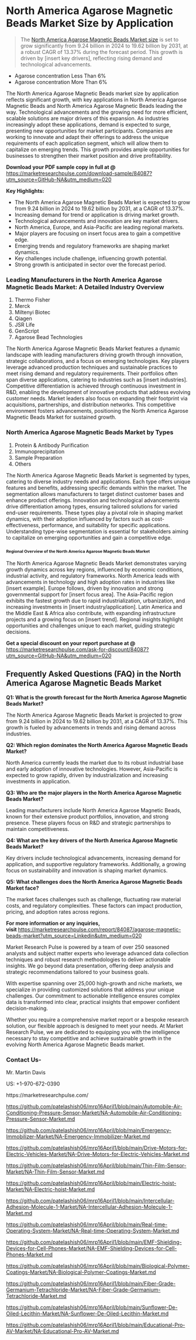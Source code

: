 <h1>North America Agarose Magnetic Beads Market&nbsp;Size by Application</h1><blockquote><p>The <a href="https://marketresearchpulse.com/download-sample/84087?utm_source=GitHub-NA&amp;utm_medium=020">North America Agarose Magnetic Beads Market size</a> is set to grow significantly from 9.24 billion in 2024 to 19.62 billion by 2031, at a robust CAGR of 13.37% during the forecast period. This growth is driven by [insert key drivers], reflecting rising demand and technological advancements.</p></blockquote><ul><li>Agarose concentration Less Than 6%<li> Agarose concentration More Than 6%</li></ul><p>The North America Agarose Magnetic Beads market size by application reflects significant growth, with key applications in North America Agarose Magnetic Beads and North America Agarose Magnetic Beads leading the way. Technological advancements and the growing need for more efficient, scalable solutions are major drivers of this expansion. As industries increasingly adopt these applications, demand is expected to surge, presenting new opportunities for market participants. Companies are working to innovate and adapt their offerings to address the unique requirements of each application segment, which will allow them to capitalize on emerging trends. This growth provides ample opportunities for businesses to strengthen their market position and drive profitability.</p><p><strong>Download your PDF sample copy in full at @ </strong><a href="https://marketresearchpulse.com/download-sample/84087?utm_source=GitHub-NA&amp;utm_medium=020">https://marketresearchpulse.com/download-sample/84087?utm_source=GitHub-NA&amp;utm_medium=020</a></p><p><strong>Key Highlights: </strong></p><ul><li>The North America Agarose Magnetic Beads Market is expected to grow from 9.24 billion in 2024 to 19.62 billion by 2031, at a CAGR of 13.37%.</li><li>Increasing demand for trend or application is driving market growth.</li><li>Technological advancements and innovation are key market drivers.</li><li>North America, Europe, and Asia-Pacific are leading regional markets.</li><li>Major players are focusing on insert focus area to gain a competitive edge.</li><li>Emerging trends and regulatory frameworks are shaping market dynamics.</li><li>Key challenges include challenge, influencing growth potential.</li><li>Strong growth is anticipated in sector over the forecast period.</li></ul><h3>Leading Manufacturers in the North America Agarose Magnetic Beads Market: A Detailed Industry Overview</h3><ol><li>Thermo Fisher</li><li>Merck</li><li>Miltenyi Biotec</li><li>Qiagen</li><li>JSR Life</li><li>GenScript</li><li>Agarose Bead Technologies</li></ol><div class="flex max-w-full flex-col flex-grow"><div class="min-h-8 text-message flex w-full flex-col items-end gap-2 whitespace-normal break-words [.text-message+&amp;]:mt-5" dir="auto" data-message-author-role="assistant" data-message-id="fd8432e4-4910-450d-b182-61b7bfb0a01f" data-message-model-slug="gpt-4o"><div class="flex w-full flex-col gap-1 empty:hidden first:pt-[3px]"><div class="markdown prose w-full break-words dark:prose-invert light"><p>The North America Agarose Magnetic Beads Market features a dynamic landscape with leading manufacturers driving growth through innovation, strategic collaborations, and a focus on emerging technologies. Key players leverage advanced production techniques and sustainable practices to meet rising demand and regulatory requirements. Their portfolios often span diverse applications, catering to industries such as [insert industries]. Competitive differentiation is achieved through continuous investment in R&amp;D, enabling the development of innovative products that address evolving customer needs. Market leaders also focus on expanding their footprint via acquisitions, partnerships, and distribution networks. This competitive environment fosters advancements, positioning the North America Agarose Magnetic Beads Market for sustained growth.</p></div></div></div></div><h3>North America Agarose Magnetic Beads Market by Types</h3><ol><li>Protein & Antibody Purification<li> Immunoprecipitation<li> Sample Preparation<li> Others</li></ol><div class="flex max-w-full flex-col flex-grow"><div class="min-h-8 text-message flex w-full flex-col items-end gap-2 whitespace-normal break-words [.text-message+&amp;]:mt-5" dir="auto" data-message-author-role="assistant" data-message-id="084470be-0bb7-4664-bddf-5156b4f41249" data-message-model-slug="gpt-4o-mini"><div class="flex w-full flex-col gap-1 empty:hidden first:pt-[3px]"><div class="markdown prose w-full break-words dark:prose-invert light"><p>The North America Agarose Magnetic Beads Market is segmented by types, catering to diverse industry needs and applications. Each type offers unique features and benefits, addressing specific demands within the market. The segmentation allows manufacturers to target distinct customer bases and enhance product offerings. Innovation and technological advancements drive differentiation among types, ensuring tailored solutions for varied end-user requirements. These types play a pivotal role in shaping market dynamics, with their adoption influenced by factors such as cost-effectiveness, performance, and suitability for specific applications. Understanding type-wise segmentation is essential for stakeholders aiming to capitalize on emerging opportunities and gain a competitive edge.</p></div></div></div></div><h3><span style="font-size: 11px;">Regional Overview of the North America Agarose Magnetic Beads Market</span></h3><div class="flex max-w-full flex-col flex-grow"><div class="min-h-8 text-message flex w-full flex-col items-end gap-2 whitespace-normal break-words [.text-message+&amp;]:mt-5" dir="auto" data-message-author-role="assistant" data-message-id="e9038762-ce64-4e30-91c9-9bd413514231" data-message-model-slug="gpt-4o-mini"><div class="flex w-full flex-col gap-1 empty:hidden first:pt-[3px]"><div class="markdown prose w-full break-words dark:prose-invert light"><p>The North America Agarose Magnetic Beads Market demonstrates varying growth dynamics across key regions, influenced by economic conditions, industrial activity, and regulatory frameworks. North America leads with advancements in technology and high adoption rates in industries like [insert example]. Europe follows, driven by innovation and strong governmental support for [insert focus area]. The Asia-Pacific region exhibits the fastest growth due to rapid industrialization, urbanization, and increasing investments in [insert industry/application]. Latin America and the Middle East &amp; Africa also contribute, with expanding infrastructure projects and a growing focus on [insert trend]. Regional insights highlight opportunities and challenges unique to each market, guiding strategic decisions.</p></div></div></div></div><p><strong>Get a special discount on your report purchase at @ </strong><a href="https://marketresearchpulse.com/ask-for-discount/84087?utm_source=GitHub-NA&amp;utm_medium=020">https://marketresearchpulse.com/ask-for-discount/84087?utm_source=GitHub-NA&amp;utm_medium=020</a></p><h2>Frequently Asked Questions (FAQ) in the North America Agarose Magnetic Beads Market</h2><p><strong>Q1: What is the growth forecast for the North America Agarose Magnetic Beads Market?</strong></p><p>The North America Agarose Magnetic Beads Market is projected to grow from 9.24 billion in 2024 to 19.62 billion by 2031, at a CAGR of 13.37%. This growth is fueled by advancements in trends and rising demand across industries.</p><p><strong>Q2: Which region dominates the North America Agarose Magnetic Beads Market?</strong></p><p>North America currently leads the market due to its robust industrial base and early adoption of innovative technologies. However, Asia-Pacific is expected to grow rapidly, driven by industrialization and increasing investments in application.</p><p><strong>Q3: Who are the major players in the North America Agarose Magnetic Beads Market?</strong></p><p>Leading manufacturers include North America Agarose Magnetic Beads, known for their extensive product portfolios, innovation, and strong presence. These players focus on R&amp;D and strategic partnerships to maintain competitiveness.</p><p><strong>Q4: What are the key drivers of the North America Agarose Magnetic Beads Market?</strong></p><p>Key drivers include technological advancements, increasing demand for application, and supportive regulatory frameworks. Additionally, a growing focus on sustainability and innovation is shaping market dynamics.</p><p><strong>Q5: What challenges does the North America Agarose Magnetic Beads Market face?</strong></p><p>The market faces challenges such as challenge, fluctuating raw material costs, and regulatory complexities. These factors can impact production, pricing, and adoption rates across regions.</p><p><strong>For more information or any inquiries, visit&nbsp;</strong><a href="https://marketresearchpulse.com/report/84087/agarose-magnetic-beads-market?utm_source=Linkedin&utm_medium=020">https://marketresearchpulse.com/report/84087/agarose-magnetic-beads-market?utm_source=Linkedin&utm_medium=020</a></p><p>Market Research Pulse is powered by a team of over 250 seasoned analysts and subject matter experts who leverage advanced data collection techniques and robust research methodologies to deliver actionable insights. We go beyond data presentation, offering deep analysis and strategic recommendations tailored to your business goals.</p><p>With expertise spanning over 25,000 high-growth and niche markets, we specialize in providing customized solutions that address your unique challenges. Our commitment to actionable intelligence ensures complex data is transformed into clear, practical insights that empower confident decision-making.</p><p>Whether you require a comprehensive market report or a bespoke research solution, our flexible approach is designed to meet your needs. At Market Research Pulse, we are dedicated to equipping you with the intelligence necessary to stay competitive and achieve sustainable growth in the evolving North America Agarose Magnetic Beads market.</p><h3><strong>Contact Us-</strong></h3><p>Mr. Martin Davis</p><p>US: +1-970-672-0390</p><p>https://marketresearchpulse.com/</p><p><a href="https://github.com/patelashish06/mrp16April1/blob/main/Automobile-Air-Conditioning-Pressure-Sensor-Market/NA-Automobile-Air-Conditioning-Pressure-Sensor-Market.md">https://github.com/patelashish06/mrp16April1/blob/main/Automobile-Air-Conditioning-Pressure-Sensor-Market/NA-Automobile-Air-Conditioning-Pressure-Sensor-Market.md</a></p><p><a href="https://github.com/patelashish06/mrp16April/blob/main/Emergency-Immobilizer-Market/NA-Emergency-Immobilizer-Market.md">https://github.com/patelashish06/mrp16April/blob/main/Emergency-Immobilizer-Market/NA-Emergency-Immobilizer-Market.md</a></p><p><a href="https://github.com/patelashish06/mrp16April1/blob/main/Drive-Motors-for-Electric-Vehicles-Market/NA-Drive-Motors-for-Electric-Vehicles-Market.md">https://github.com/patelashish06/mrp16April1/blob/main/Drive-Motors-for-Electric-Vehicles-Market/NA-Drive-Motors-for-Electric-Vehicles-Market.md</a></p><p><a href="https://github.com/patelashish06/mrp16April/blob/main/Thin-Film-Sensor-Market/NA-Thin-Film-Sensor-Market.md">https://github.com/patelashish06/mrp16April/blob/main/Thin-Film-Sensor-Market/NA-Thin-Film-Sensor-Market.md</a></p><p><a href="https://github.com/patelashish06/mrp16April/blob/main/Electric-hoist-Market/NA-Electric-hoist-Market.md">https://github.com/patelashish06/mrp16April/blob/main/Electric-hoist-Market/NA-Electric-hoist-Market.md</a></p><p><a href="https://github.com/patelashish06/mrp16April1/blob/main/Intercellular-Adhesion-Molecule-1-Market/NA-Intercellular-Adhesion-Molecule-1-Market.md">https://github.com/patelashish06/mrp16April1/blob/main/Intercellular-Adhesion-Molecule-1-Market/NA-Intercellular-Adhesion-Molecule-1-Market.md</a></p><p><a href="https://github.com/patelashish06/mrp16April/blob/main/Real-time-Operating-System-Market/NA-Real-time-Operating-System-Market.md">https://github.com/patelashish06/mrp16April/blob/main/Real-time-Operating-System-Market/NA-Real-time-Operating-System-Market.md</a></p><p><a href="https://github.com/patelashish06/mrp16April1/blob/main/EMF-Shielding-Devices-for-Cell-Phones-Market/NA-EMF-Shielding-Devices-for-Cell-Phones-Market.md">https://github.com/patelashish06/mrp16April1/blob/main/EMF-Shielding-Devices-for-Cell-Phones-Market/NA-EMF-Shielding-Devices-for-Cell-Phones-Market.md</a></p><p><a href="https://github.com/patelashish06/mrp16April/blob/main/Biological-Polymer-Coatings-Market/NA-Biological-Polymer-Coatings-Market.md">https://github.com/patelashish06/mrp16April/blob/main/Biological-Polymer-Coatings-Market/NA-Biological-Polymer-Coatings-Market.md</a></p><p><a href="https://github.com/patelashish06/mrp16April1/blob/main/Fiber-Grade-Germanium-Tetrachloride-Market/NA-Fiber-Grade-Germanium-Tetrachloride-Market.md">https://github.com/patelashish06/mrp16April1/blob/main/Fiber-Grade-Germanium-Tetrachloride-Market/NA-Fiber-Grade-Germanium-Tetrachloride-Market.md</a></p><p><a href="https://github.com/patelashish06/mrp16April/blob/main/Sunflower-De-Oiled-Lecithin-Market/NA-Sunflower-De-Oiled-Lecithin-Market.md">https://github.com/patelashish06/mrp16April/blob/main/Sunflower-De-Oiled-Lecithin-Market/NA-Sunflower-De-Oiled-Lecithin-Market.md</a></p><p><a href="https://github.com/patelashish06/mrp16April1/blob/main/Educational-Pro-AV-Market/NA-Educational-Pro-AV-Market.md">https://github.com/patelashish06/mrp16April1/blob/main/Educational-Pro-AV-Market/NA-Educational-Pro-AV-Market.md</a></p>